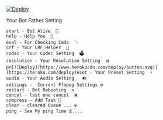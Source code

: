 [![Deploy](https://www.herokucdn.com/deploy/button.svg)](https://heroku.com/deploy)



Your Bot Father Setting
```
start - Bot Alive  🚀
help - Help You  📜
eval - For Checking Cmds  〽️ 
crf - Your CRF Helper  👾
codec - Your Codec Setting  🗳
resolution - Your Resolution Setting  📊
pr[![Deploy](https://www.herokucdn.com/deploy/button.svg)](https://heroku.com/deploy)eset - Your Preset Setting  ⚡️
audio - Your Audio Setting   🔊
settings -  Current Ffmpeg Settings ⚙
restart - Bot Rebooting  ♻️
cancel - last one cancel  ❌
compress - Add Task 🔰
clear - cleared Queue ... ☢
ping - See My ping Time ⏳....
